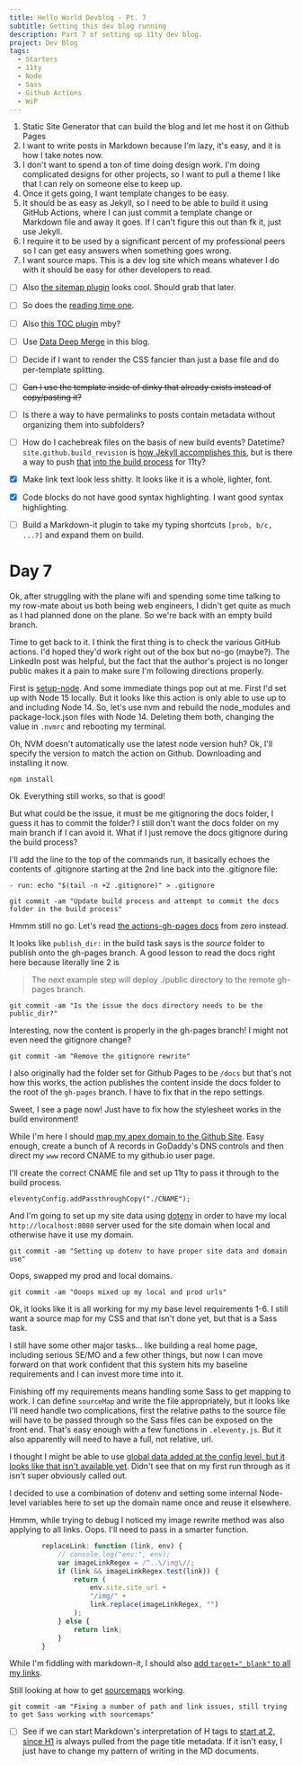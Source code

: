 ```yaml
---
title: Hello World Devblog - Pt. 7
subtitle: Getting this dev blog running
description: Part 7 of setting up 11ty dev blog.
project: Dev Blog
tags:
  - Starters
  - 11ty
  - Node
  - Sass
  - Github Actions
  - WiP
---
```



1. Static Site Generator that can build the blog and let me host it on Github Pages
2. I want to write posts in Markdown because I'm lazy, it's easy, and it is how I take notes now.
3. I don't want to spend a ton of time doing design work. I'm doing complicated designs for other projects, so I want to pull a theme I like that I can rely on someone else to keep up.
4. Once it gets going, I want template changes to be easy.
5. It should be as easy as Jekyll, so I need to be able to build it using GitHub Actions, where I can just commit a template change or Markdown file and away it goes. If I can't figure this out than fk it, just use Jekyll.
6. I require it to be used by a significant percent of my professional peers so I can get easy answers when something goes wrong.
7. I want source maps. This is a dev log site which means whatever I do with it should be easy for other developers to read.

- [ ] Also [the sitemap plugin](https://www.npmjs.com/package/@quasibit/eleventy-plugin-sitemap) looks cool. Should grab that later.

- [ ] So does the [reading time one](https://www.npmjs.com/package/eleventy-plugin-reading-time).

- [ ] Also [this TOC plugin](https://github.com/jdsteinbach/eleventy-plugin-toc/blob/master/src/BuildTOC.js) mby?

- [ ] Use [Data Deep Merge](https://www.11ty.dev/docs/data-deep-merge/) in this blog.

- [ ] Decide if I want to render the CSS fancier than just a base file and do per-template splitting.

<s>

- [ ] Can I use the template inside of dinky that already exists instead of copy/pasting it?

</s>

- [ ] Is there a way to have permalinks to posts contain metadata without organizing them into subfolders?

- [ ] How do I cachebreak files on the basis of new build events? Datetime? `site.github.build_revision` is [how Jekyll accomplishes this](https://github.com/jekyll/github-metadata/blob/master/docs/site.github.md), but is there a way to push [that](https://docs.github.com/en/actions/reference/context-and-expression-syntax-for-github-actions#github-context) [into the build process](https://stackoverflow.com/questions/54310050/how-to-version-build-artifacts-using-github-actions) for 11ty?

- [x] Make link text look less shitty. It looks like it is a whole, lighter, font.

- [x] Code blocks do not have good syntax highlighting. I want good syntax highlighting.

- [ ] Build a Markdown-it plugin to take my typing shortcuts `[prob, b/c, ...?]` and expand them on build.

# Day 7

Ok, after struggling with the plane wifi and spending some time talking to my row-mate about us both being web engineers, I didn't get quite as much as I had planned done on the plane. So we're back with an empty build branch.

Time to get back to it. I think the first thing is to check the various GitHub actions. I'd hoped they'd work right out of the box but no-go (maybe?). The LinkedIn post was helpful, but the fact that the author's project is no longer public makes it a pain to make sure I'm following directions properly.

First is [setup-node](https://github.com/actions/setup-node). And some immediate things pop out at me. First I'd set up with Node 15 locally. But it looks like this action is only able to use up to and including Node 14. So, let's use nvm and rebuild the node_modules and package-lock.json files with Node 14. Deleting them both, changing the value in `.nvmrc` and rebooting my terminal.

Oh, NVM doesn't automatically use the latest node version huh? Ok, I'll specify the version to match the action on Github. Downloading and installing it now.

`npm install`

Ok. Everything still works, so that is good!

But what could be the issue, it must be me gitignoring the docs folder, I guess it has to commit the folder? I still don't want the docs folder on my main branch if I can avoid it. What if I just remove the docs gitignore during the build process?

I'll add the line to the top of the commands run, it basically echoes the contents of .gitignore starting at the 2nd line back into the .gitignore file:

`- run: echo "$(tail -n +2 .gitignore)" > .gitignore`

`git commit -am "Update build process and attempt to commit the docs folder in the build process"`

Hmmm still no go. Let's read [the actions-gh-pages docs](https://github.com/peaceiris/actions-gh-pages#github-actions-for-github-pages) from zero instead.

It looks like `publish_dir:` in the build task says is the *source* folder to publish onto the gh-pages branch. A good lesson to read the docs right here because literally line 2 is

> The next example step will deploy ./public directory to the remote gh-pages branch.

`git commit -am "Is the issue the docs directory needs to be the public_dir?"`

Interesting, now the content is properly in the gh-pages branch! I might not even need the gitignore change?

`git commit -am "Remove the gitignore rewrite"`

I also originally had the folder set for Github Pages to be `/docs` but that's not how this works, the action publishes the content inside the docs folder to the root of the `gh-pages` branch. I have to fix that in the repo settings.

Sweet, I see a page now! Just have to fix how the stylesheet works in the build environment!

While I'm here I should [map my apex domain to the Github Site](https://docs.github.com/en/pages/configuring-a-custom-domain-for-your-github-pages-site/managing-a-custom-domain-for-your-github-pages-site). Easy enough, create a bunch of A records in GoDaddy's DNS controls and then direct my `www` record CNAME to my github.io user page.

I'll create the correct CNAME file and set up 11ty to pass it through to the build process.

`eleventyConfig.addPassthroughCopy("./CNAME");`

And I'm going to set up my site data using [dotenv](https://www.npmjs.com/package/dotenv) in order to have my local `http://localhost:8080` server used for the site domain when local and otherwise have it use my domain.

`git commit -am "Setting up dotenv to have proper site data and domain use"`

Oops, swapped my prod and local domains.

`git commit -am "Ooops mixed up my local and prod urls"`

Ok, it looks like it is all working for my my base level requirements 1-6. I still want a source map for my CSS and that isn't done yet, but that is a Sass task.

I still have some other major tasks... like building a real home page, including serious SE/MO and a few other things, but now I can move forward on that work confident that this system hits my baseline requirements and I can invest more time into it.

Finishing off my requirements means handling some Sass to get mapping to work. I can define `sourceMap` and write the file appropriately, but it looks like I'll need handle two complications, first the relative paths to the source file will have to be passed through so the Sass files can be exposed on the front end. That's easy enough with a few functions in `.eleventy.js`. But it also apparently will need to have a full, not relative, url.

I thought I might be able to use [global data added at the config level, but it looks like that isn't available yet](https://www.11ty.dev/docs/data-global-custom/). Didn't see that on my first run through as it isn't super obviously called out.

I decided to use a combination of dotenv and setting some internal Node-level variables here to set up the domain name once and reuse it elsewhere.

Hmmm, while trying to debug I noticed my image rewrite method was also applying to all links. Oops. I'll need to pass in a smarter function.

```javascript
		replaceLink: function (link, env) {
			// console.log("env:", env);
			var imageLinkRegex = /^..\/img\//;
			if (link && imageLinkRegex.test(link)) {
				return (
					env.site.site_url +
					"/img/" +
					link.replace(imageLinkRegex, "")
				);
			} else {
				return link;
			}
		}
```

While I'm fiddling with markdown-it, I should also [add `target="_blank"` to all my links](https://github.com/markdown-it/markdown-it/blob/master/docs/architecture.md#renderer).

Still looking at how to get [sourcemaps](https://developer.mozilla.org/en-US/docs/Tools/Debugger/How_to/Use_a_source_map) working.

`git commit -am "Fixing a number of path and link issues, still trying to get Sass working with sourcemaps"`

- [ ] See if we can start Markdown's interpretation of H tags to [start at 2, since H1](https://developer.mozilla.org/en-US/docs/Web/HTML/Element/Heading_Elements#multiple_h1) is always pulled from the page title metadata. If it isn't easy, I just have to change my pattern of writing in the MD documents.
